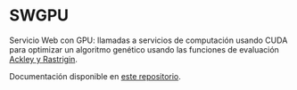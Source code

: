 # SWGPU
Servicio Web con GPU: llamadas a servicios de computación usando CUDA para optimizar un algoritmo genético usando las funciones de evaluación [Ackley y Rastrigin](https://github.com/JCristobal/geneticAlgorithm).

Documentación disponible en [este repositorio](https://github.com/JCristobal/documentacionSWGPU).
